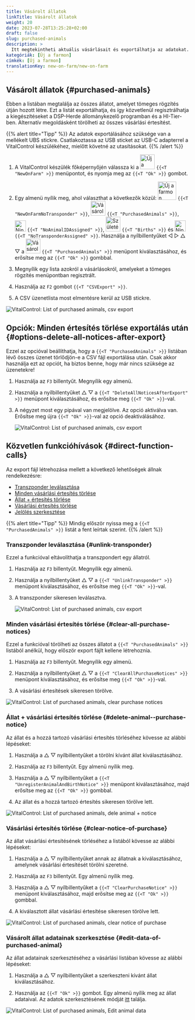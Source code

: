 ```yaml
---
title: Vásárolt állatok
linkTitle: Vásárolt állatok
weight: 20
date: 2023-07-28T13:25:28+02:00
draft: false
slug: purchased-animals
description: >
  Itt megtekintheti aktuális vásárlásait és exportálhatja az adatokat.
kategóriák: [Új a farmon]
címkék: [Új a farmon]
translationKey: new-on-farm/new-on-farm
---
```

## Vásárolt állatok {#purchased-animals}

Ebben a listában megtalálja az összes állatot, amelyet tömeges rögzítés útján hozott létre. Ezt a listát exportálhatja, és így közvetlenül regisztrálhatja a kiegészítéseket a DSP-Herde állománykezelő programban és a HI-Tier-ben. Alternatív megoldásként törölheti az összes vásárlási értesítést.

{{% alert title="Tipp" %}}
Az adatok exportálásához szüksége van a mellékelt UBS stickre. Csatlakoztassa az USB sticket az USB-C adapterrel a VitalControl készülékéhez, mielőtt követné az utasításokat.
{{% /alert %}}

1. A VitalControl készülék főképernyőjén válassza ki a <img src="/icons/main/new-on-farm.svg" width="40" align="bottom" alt="Új a farmon" /> `{{<T "NewOnFarm" >}}` menüpontot, és nyomja meg az `{{<T "Ok" >}}` gombot.

2. Egy almenü nyílik meg, ahol választhat a következők közül: <img src="/icons/registration/new-on-farm-no-transponder.svg" width="50" align="bottom" alt="Új a farmon, transzponder nélkül" /> `{{<T "NewOnFarmNoTransponder" >}}`, <img src="/icons/main/new-on-farm.svg" width="40" align="bottom" alt="Vásárolt állatok" /> `{{<T "PurchasedAnimals" >}}`, <img src="/icons/registration/no-eartag-number.svg" width="30" align="bottom" alt="Nincs nemzeti állatazonosító" /> `{{<T "NoAnimalIDAssigned" >}}`, <img src="/icons/main/births.svg" width="40" align="bottom" alt="Születések" /> `{{<T "Births" >}}` és <img src="/icons/registration/no-transponder.svg" width="30" align="bottom" alt="Nincs transzponder" /> `{{<T "NoTransponderAssigned" >}}`. Használja a nyílbillentyűket ◁ ▷ △ ▽ a <img src="/icons/main/new-on-farm.svg" width="40" align="bottom" alt="Vásárolt állatok" /> `{{<T "PurchasedAnimals" >}}` menüpont kiválasztásához, és erősítse meg az `{{<T "Ok" >}}` gombbal.

3. Megnyílik egy lista azokról a vásárlásokról, amelyeket a tömeges rögzítés menüpontban regisztrált.

4. Használja az `F2` gombot `{{<T "CSVExport" >}}`.

5. A CSV üzenetlista most elmentésre kerül az USB stickre.

![VitalControl: List of purchased animals, csv export](../images/purchasedanimals.png "Purchased animals, csv export ")

## Opciók: Minden értesítés törlése exportálás után {#options-delete-all-notices-after-export}

Ezzel az opcióval beállíthatja, hogy a `{{<T "PurchasedAnimals" >}}` listában lévő összes üzenet törlődjön-e a CSV fájl exportálása után. Csak akkor használja ezt az opciót, ha biztos benne, hogy már nincs szüksége az üzenetekre!

1. Használja az `F3` billentyűt. Megnyílik egy almenü.

2. Használja a nyílbillentyűket △ ▽ a `{{<T "DeleteAllNoticesAfterExport" >}}` menüpont kiválasztásához, és erősítse meg `{{<T "Ok" >}}`-val.

3. A négyzet most egy pipával van megjelölve. Az opció aktiválva van. Erősítse meg újra `{{<T "Ok" >}}`-val az opció deaktiválásához.

    ![VitalControl: List of purchased animals, csv export](../images/delete-all.png "Minden értesítés törlése exportálás után")    

## Közvetlen funkcióhívások {#direct-function-calls}

Az export fájl létrehozása mellett a következő lehetőségek állnak rendelkezésre:

- [Transzponder leválasztása](#unlink-transponder)
- [Minden vásárlási értesítés törlése](#clear-all-purchase-notices)
- [Állat + értesítés törlése](#delete-animal--purchase-notice)
- [Vásárlási értesítés törlése](#clear-notice-of-purchase)
- [Jelölés szerkesztése](#edit-data-of-purchased-animal)

{{% alert title="Tipp" %}}
Mindig először nyissa meg a `{{<T "PurchasedAnimals" >}}` listát a fent leírtak szerint.
{{% /alert %}}

### Transzponder leválasztása {#unlink-transponder}

Ezzel a funkcióval eltávolíthatja a transzpondert egy állatról.

1. Használja az `F3` billentyűt. Megnyílik egy almenü.

2. Használja a nyílbillentyűket △ ▽ a `{{<T "UnlinkTransponder" >}}` menüpont kiválasztásához, és erősítse meg `{{<T "Ok" >}}`-val.

3. A transzponder sikeresen leválasztva.

    ![VitalControl: List of purchased animals, csv export](../images/unlink-transponder.png "Vásárolt állatok, transzponder leválasztása")

### Minden vásárlási értesítés törlése {#clear-all-purchase-notices}

Ezzel a funkcióval törölheti az összes állatot a `{{<T "PurchasedAnimals" >}}` listából anélkül, hogy először export fájlt kellene létrehoznia.

1. Használja az `F3` billentyűt. Megnyílik egy almenü.

2. Használja a nyílbillentyűket △ ▽ a `{{<T "ClearAllPurchaseNotices" >}}` menüpont kiválasztásához, és erősítse meg `{{<T "Ok" >}}`-val.

3. A vásárlási értesítések sikeresen törölve.

![VitalControl: List of purchased animals, clear purchase notices](../images/clear.png "Clear all purchase notices ")

### Állat + vásárlási értesítés törlése {#delete-animal--purchase-notice}

Az állat és a hozzá tartozó vásárlási értesítés törléséhez kövesse az alábbi lépéseket:

1. Használja a △ ▽ nyílbillentyűket a törölni kívánt állat kiválasztásához.

2. Használja az `F3` billentyűt. Egy almenü nyílik meg.

3. Használja a △ ▽ nyílbillentyűket a `{{<T "UnregisterAnimalAndBirthNotice" >}}` menüpont kiválasztásához, majd erősítse meg az `{{<T "Ok" >}}` gombbal.

4. Az állat és a hozzá tartozó értesítés sikeresen törölve lett.

![VitalControl: List of purchased animals, dele animal + notice](../images/delete.png "Delete animal + notice")

### Vásárlási értesítés törlése {#clear-notice-of-purchase}

Az állat vásárlási értesítésének törléséhez a listából kövesse az alábbi lépéseket:

1. Használja a △ ▽ nyílbillentyűket annak az állatnak a kiválasztásához, amelynek vásárlási értesítését törölni szeretné.

2. Használja az `F3` billentyűt. Egy almenü nyílik meg.

3. Használja a △ ▽ nyílbillentyűket a `{{<T "ClearPurchaseNotice" >}}` menüpont kiválasztásához, majd erősítse meg az `{{<T "Ok" >}}` gombbal.

4. A kiválasztott állat vásárlási értesítése sikeresen törölve lett.

![VitalControl: List of purchased animals, clear notice of purchase](../images/clearnotice.png "Clear notice of purchase")

### Vásárolt állat adatainak szerkesztése {#edit-data-of-purchased-animal}

Az állat adatainak szerkesztéséhez a vásárlási listában kövesse az alábbi lépéseket:

1. Használja a △ ▽ nyílbillentyűket a szerkeszteni kívánt állat kiválasztásához.

2. Használja az `{{<T "Ok" >}}` gombot. Egy almenü nyílik meg az állat adataival. Az adatok szerkesztésének módját [itt](/hu/docs/actions/edit/#edit-animal-data) találja.

![VitalControl: List of purchased animals, Edit animal data](../images/edit.png "Edit data of purchased animal")
